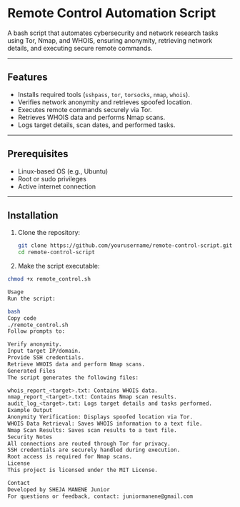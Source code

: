 # Remote Control Automation Script

A bash script that automates cybersecurity and network research tasks using Tor, Nmap, and WHOIS, ensuring anonymity, retrieving network details, and executing secure remote commands.

---

## Features

- Installs required tools (`sshpass`, `tor`, `torsocks`, `nmap`, `whois`).
- Verifies network anonymity and retrieves spoofed location.
- Executes remote commands securely via Tor.
- Retrieves WHOIS data and performs Nmap scans.
- Logs target details, scan dates, and performed tasks.

---

## Prerequisites

- Linux-based OS (e.g., Ubuntu)
- Root or sudo privileges
- Active internet connection

---

## Installation

1. Clone the repository:
   ```bash
   git clone https://github.com/yourusername/remote-control-script.git
   cd remote-control-script
2. Make the script executable:
  ```bash
chmod +x remote_control.sh

Usage
Run the script:

bash
Copy code
./remote_control.sh
Follow prompts to:

Verify anonymity.
Input target IP/domain.
Provide SSH credentials.
Retrieve WHOIS data and perform Nmap scans.
Generated Files
The script generates the following files:

whois_report_<target>.txt: Contains WHOIS data.
nmap_report_<target>.txt: Contains Nmap scan results.
audit_log_<target>.txt: Logs target details and tasks performed.
Example Output
Anonymity Verification: Displays spoofed location via Tor.
WHOIS Data Retrieval: Saves WHOIS information to a text file.
Nmap Scan Results: Saves scan results to a text file.
Security Notes
All connections are routed through Tor for privacy.
SSH credentials are securely handled during execution.
Root access is required for Nmap scans.
License
This project is licensed under the MIT License.

Contact
Developed by SHEJA MANENE Junior
For questions or feedback, contact: juniormanene@gmail.com